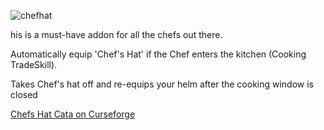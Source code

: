 ![chefhat](https://github.com/user-attachments/assets/940adee6-4d3f-4630-a770-80f2a1efa64f)

his is a must-have addon for all the chefs out there.

Automatically equip 'Chef's Hat' if the Chef enters the kitchen (Cooking TradeSkill).

Takes Chef's hat off and re-equips your helm after the cooking window is closed


<a href="https://curseforge.com/wow/addons/chefs-hat-cata" target="_blank">Chefs Hat Cata on Curseforge</a>
